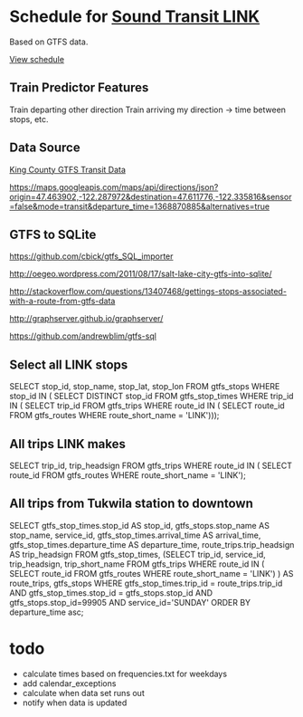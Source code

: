 # Schedule for [Sound Transit LINK](http://www.soundtransit.org/Schedules/Central-Link-light-rail) #
Based on GTFS data.

[View schedule](http://bbodenmiller.github.io/LINK-schedule)

## Train Predictor Features ##
Train departing other direction
Train arriving my direction -> time between stops, etc. 

## Data Source ##

[King County GTFS Transit Data](http://metro.kingcounty.gov/GTFS/)

https://maps.googleapis.com/maps/api/directions/json?origin=47.463902,-122.287972&destination=47.611776,-122.335816&sensor=false&mode=transit&departure_time=1368870885&alternatives=true

## GTFS to SQLite ##

https://github.com/cbick/gtfs_SQL_importer

http://oegeo.wordpress.com/2011/08/17/salt-lake-city-gtfs-into-sqlite/

http://stackoverflow.com/questions/13407468/gettings-stops-associated-with-a-route-from-gtfs-data

http://graphserver.github.io/graphserver/

https://github.com/andrewblim/gtfs-sql


## Select all LINK stops
SELECT stop_id, stop_name, stop_lat, stop_lon FROM gtfs_stops WHERE stop_id IN (
	SELECT DISTINCT stop_id FROM gtfs_stop_times WHERE trip_id IN (
		SELECT trip_id FROM gtfs_trips WHERE route_id IN (
			SELECT route_id FROM gtfs_routes WHERE route_short_name = 'LINK')));

## All trips LINK makes
SELECT trip_id, trip_headsign FROM gtfs_trips WHERE route_id IN (
	SELECT route_id FROM gtfs_routes WHERE route_short_name = 'LINK');

## All trips from Tukwila station to downtown
SELECT gtfs_stop_times.stop_id AS stop_id, gtfs_stops.stop_name AS stop_name, service_id, gtfs_stop_times.arrival_time AS arrival_time, gtfs_stop_times.departure_time AS departure_time, route_trips.trip_headsign AS trip_headsign
FROM gtfs_stop_times, 
	(SELECT trip_id, service_id, trip_headsign, trip_short_name FROM gtfs_trips WHERE route_id IN (
		SELECT route_id FROM gtfs_routes WHERE route_short_name = 'LINK')
	) AS route_trips,
	gtfs_stops
WHERE gtfs_stop_times.trip_id = route_trips.trip_id AND gtfs_stop_times.stop_id = gtfs_stops.stop_id AND gtfs_stops.stop_id=99905 AND service_id='SUNDAY'
ORDER BY departure_time asc;

# todo
* calculate times based on frequencies.txt for weekdays
* add calendar_exceptions
* calculate when data set runs out
* notify when data is updated
